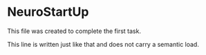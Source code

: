 # NeuroStartUp

This file was created to complete the first task.

This line is written just like that and does not carry a semantic load.
